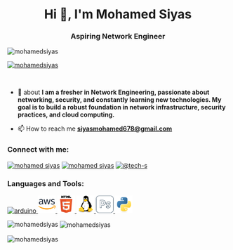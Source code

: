 <h1 align="center">Hi 👋, I'm Mohamed Siyas</h1>
<h3 align="center">Aspiring Network Engineer</h3>

<p align="left"> <img src="https://komarev.com/ghpvc/?username=mohamedsiyas&label=Profile%20views&color=0e75b6&style=flat" alt="mohamedsiyas" /> </p>

<p align="left"> <a href="https://github.com/ryo-ma/github-profile-trophy"><img src="https://github-profile-trophy.vercel.app/?username=mohamedsiyas" alt="mohamedsiyas" /></a> </p>

<p align="left"> <a href="https://twitter.com/" target="blank"><img src="https://img.shields.io/twitter/follow/?logo=twitter&style=for-the-badge" alt="" /></a> </p>

- 💬 about **I am a fresher in Network Engineering, passionate about networking, security, and constantly learning new technologies. My goal is to build a robust foundation in network infrastructure, security practices, and cloud computing.**

- 📫 How to reach me **siyasmohamed678@gmail.com**

<h3 align="left">Connect with me:</h3>
<p align="left">
<a href="https://linkedin.com/in/mohamed siyas" target="blank"><img align="center" src="https://raw.githubusercontent.com/rahuldkjain/github-profile-readme-generator/master/src/images/icons/Social/linked-in-alt.svg" alt="mohamed siyas" height="30" width="40" /></a>
<a href="https://fb.com/mohamed siyas" target="blank"><img align="center" src="https://raw.githubusercontent.com/rahuldkjain/github-profile-readme-generator/master/src/images/icons/Social/facebook.svg" alt="mohamed siyas" height="30" width="40" /></a>
<a href="https://www.youtube.com/c/@tech-s" target="blank"><img align="center" src="https://raw.githubusercontent.com/rahuldkjain/github-profile-readme-generator/master/src/images/icons/Social/youtube.svg" alt="@tech-s" height="30" width="40" /></a>
</p>

<h3 align="left">Languages and Tools:</h3>
<p align="left"> <a href="https://www.arduino.cc/" target="_blank" rel="noreferrer"> <img src="https://cdn.worldvectorlogo.com/logos/arduino-1.svg" alt="arduino" width="40" height="40"/> </a> <a href="https://aws.amazon.com" target="_blank" rel="noreferrer"> <img src="https://raw.githubusercontent.com/devicons/devicon/master/icons/amazonwebservices/amazonwebservices-original-wordmark.svg" alt="aws" width="40" height="40"/> </a> <a href="https://www.w3.org/html/" target="_blank" rel="noreferrer"> <img src="https://raw.githubusercontent.com/devicons/devicon/master/icons/html5/html5-original-wordmark.svg" alt="html5" width="40" height="40"/> </a> <a href="https://www.linux.org/" target="_blank" rel="noreferrer"> <img src="https://raw.githubusercontent.com/devicons/devicon/master/icons/linux/linux-original.svg" alt="linux" width="40" height="40"/> </a> <a href="https://www.photoshop.com/en" target="_blank" rel="noreferrer"> <img src="https://raw.githubusercontent.com/devicons/devicon/master/icons/photoshop/photoshop-line.svg" alt="photoshop" width="40" height="40"/> </a> <a href="https://www.python.org" target="_blank" rel="noreferrer"> <img src="https://raw.githubusercontent.com/devicons/devicon/master/icons/python/python-original.svg" alt="python" width="40" height="40"/> </a> </p>

<p><img align="left" src="https://github-readme-stats.vercel.app/api/top-langs?username=mohamedsiyas&show_icons=true&locale=en&layout=compact" alt="mohamedsiyas" /></p>

<p>&nbsp;<img align="center" src="https://github-readme-stats.vercel.app/api?username=mohamedsiyas&show_icons=true&locale=en" alt="mohamedsiyas" /></p>

<p><img align="center" src="https://github-readme-streak-stats.herokuapp.com/?user=mohamedsiyas&" alt="mohamedsiyas" /></p>
